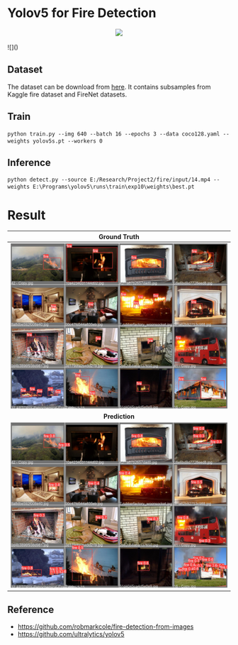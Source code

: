 # Yolov5 for Fire Detection

<p align="center">
  <img src="results/result.gif" />
</p>
![]()

## Dataset
The dataset can be download from [here](https://mega.nz/file/MgVhQSoS#kOcuJFezOwU_9F46GZ1KJnX1STNny-tlD5oaJ9Hv0gY). It contains subsamples from Kaggle fire dataset and FireNet datasets.


## Train
```
python train.py --img 640 --batch 16 --epochs 3 --data coco128.yaml --weights yolov5s.pt --workers 0
```
## Inference
```
python detect.py --source E:/Research/Project2/fire/input/14.mp4 --weights E:\Programs\yolov5\runs\train\exp10\weights\best.pt
```

# Result

| Ground Truth | 
| :-: |
| ![](results/val_batch2_labels.jpg) |
| **Prediction** | 
| ![](results/val_batch2_pred.jpg) | 



## Reference

* https://github.com/robmarkcole/fire-detection-from-images
* https://github.com/ultralytics/yolov5
